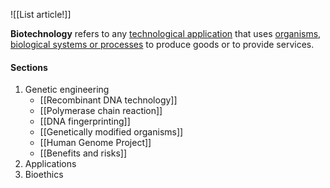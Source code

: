 ![[List article!]]

**Biotechnology** refers to any <u>technological application</u> that uses <u>organisms, biological systems or processes</u> to produce goods or to provide services.
#### Sections
1. Genetic engineering
	- [[Recombinant DNA technology]]
	- [[Polymerase chain reaction]]
	- [[DNA fingerprinting]]
	- [[Genetically modified organisms]]
	- [[Human Genome Project]]
	- [[Benefits and risks]]
1. Applications
2. Bioethics